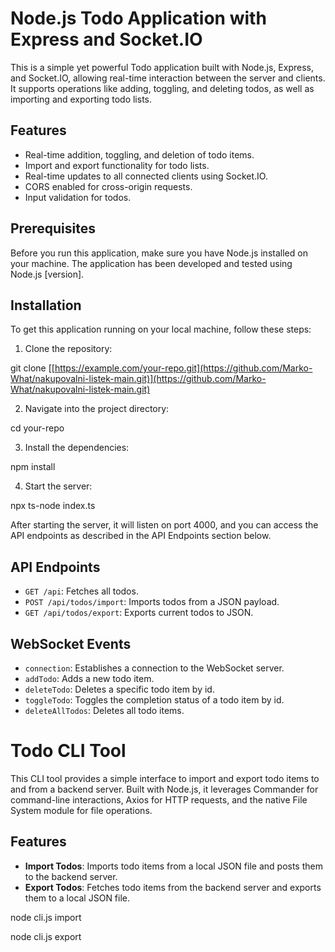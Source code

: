 # Node.js Todo Application with Express and Socket.IO

This is a simple yet powerful Todo application built with Node.js, Express, and Socket.IO, allowing real-time interaction between the server and clients. It supports operations like adding, toggling, and deleting todos, as well as importing and exporting todo lists.

## Features

- Real-time addition, toggling, and deletion of todo items.
- Import and export functionality for todo lists.
- Real-time updates to all connected clients using Socket.IO.
- CORS enabled for cross-origin requests.
- Input validation for todos.

## Prerequisites

Before you run this application, make sure you have Node.js installed on your machine. The application has been developed and tested using Node.js [version].

## Installation

To get this application running on your local machine, follow these steps:

1. Clone the repository:

git clone [[https://example.com/your-repo.git](https://github.com/Marko-What/nakupovalni-listek-main.git)](https://github.com/Marko-What/nakupovalni-listek-main.git)

2. Navigate into the project directory:

cd your-repo

3. Install the dependencies:

npm install

4. Start the server:

npx ts-node index.ts



After starting the server, it will listen on port 4000, and you can access the API endpoints as described in the API Endpoints section below.

## API Endpoints

- `GET /api`: Fetches all todos.
- `POST /api/todos/import`: Imports todos from a JSON payload.
- `GET /api/todos/export`: Exports current todos to JSON.

## WebSocket Events

- `connection`: Establishes a connection to the WebSocket server.
- `addTodo`: Adds a new todo item.
- `deleteTodo`: Deletes a specific todo item by id.
- `toggleTodo`: Toggles the completion status of a todo item by id.
- `deleteAllTodos`: Deletes all todo items.


# Todo CLI Tool

This CLI tool provides a simple interface to import and export todo items to and from a backend server. Built with Node.js, it leverages Commander for command-line interactions, Axios for HTTP requests, and the native File System module for file operations.

## Features

- **Import Todos**: Imports todo items from a local JSON file and posts them to the backend server.
- **Export Todos**: Fetches todo items from the backend server and exports them to a local JSON file.

node cli.js import <path-to-your-json-file>

node cli.js export <path-to-your-json-file>
